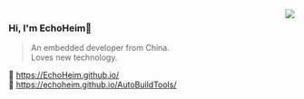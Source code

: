 <img align="right" src="https://github-readme-stats.vercel.app/api?username=EchoHeim&show_icons=true&icon_color=805AD5&text_color=5cb3cc&bg_color=ffffff&hide_title=true" />

### Hi, I'm EchoHeim👋
> An embedded developer from China.  
> Loves new technology.

🔗 https://EchoHeim.github.io/  
🔗 https://echoheim.github.io/AutoBuildTools/
